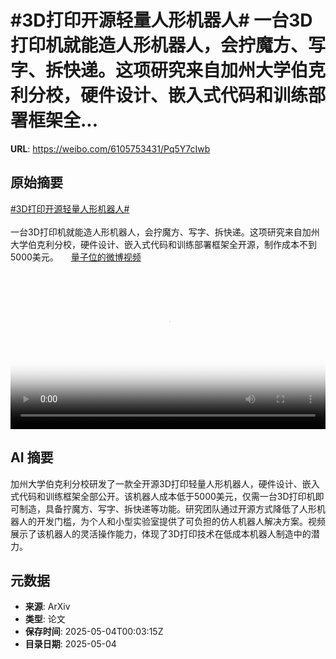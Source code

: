 # #3D打印开源轻量人形机器人# 一台3D打印机就能造人形机器人，会拧魔方、写字、拆快递。这项研究来自加州大学伯克利分校，硬件设计、嵌入式代码和训练部署框架全...

**URL**: https://weibo.com/6105753431/Pq5Y7cIwb

## 原始摘要

<a href="https://m.weibo.cn/search?containerid=231522type%3D1%26t%3D10%26q%3D%233D%E6%89%93%E5%8D%B0%E5%BC%80%E6%BA%90%E8%BD%BB%E9%87%8F%E4%BA%BA%E5%BD%A2%E6%9C%BA%E5%99%A8%E4%BA%BA%23&amp;extparam=%233D%E6%89%93%E5%8D%B0%E5%BC%80%E6%BA%90%E8%BD%BB%E9%87%8F%E4%BA%BA%E5%BD%A2%E6%9C%BA%E5%99%A8%E4%BA%BA%23" data-hide=""><span class="surl-text">#3D打印开源轻量人形机器人#</span></a> <br><br>一台3D打印机就能造人形机器人，会拧魔方、写字、拆快递。这项研究来自加州大学伯克利分校，硬件设计、嵌入式代码和训练部署框架全开源，制作成本不到5000美元。 <a href="https://video.weibo.com/show?fid=1034:5160817977393218" data-hide=""><span class="url-icon"><img style="width: 1rem;height: 1rem" src="https://h5.sinaimg.cn/upload/2015/09/25/3/timeline_card_small_video_default.png" referrerpolicy="no-referrer"></span><span class="surl-text">量子位的微博视频</span></a> <br clear="both"><div style="clear: both"></div><video controls="controls" poster="https://tvax1.sinaimg.cn/orj480/006Fd7o3gy1i0xt1x0crhj30u01401kx.jpg" style="width: 100%"><source src="https://f.video.weibocdn.com/o0/DemUnDMblx08nR0xz3Xy01041200sVJ20E010.mp4?label=mp4_720p&amp;template=720x1280.24.0&amp;ori=0&amp;ps=1CwnkDw1GXwCQx&amp;Expires=1746320556&amp;ssig=eZ4CHvGhni&amp;KID=unistore,video"><source src="https://f.video.weibocdn.com/o0/tObyLk88lx08nR0wBIAM01041200hDJb0E010.mp4?label=mp4_hd&amp;template=540x960.24.0&amp;ori=0&amp;ps=1CwnkDw1GXwCQx&amp;Expires=1746320556&amp;ssig=OuwVRdR4J3&amp;KID=unistore,video"><source src="https://f.video.weibocdn.com/o0/n64U2U5ylx08nR0whMpy010412009eGL0E010.mp4?label=mp4_ld&amp;template=360x640.24.0&amp;ori=0&amp;ps=1CwnkDw1GXwCQx&amp;Expires=1746320556&amp;ssig=pri4T9848W&amp;KID=unistore,video"><p>视频无法显示，请前往<a href="https://video.weibo.com/show?fid=1034%3A5160817977393218" target="_blank" rel="noopener noreferrer">微博视频</a>观看。</p></video>

## AI 摘要

加州大学伯克利分校研发了一款全开源3D打印轻量人形机器人，硬件设计、嵌入式代码和训练框架全部公开。该机器人成本低于5000美元，仅需一台3D打印机即可制造，具备拧魔方、写字、拆快递等功能。研究团队通过开源方式降低了人形机器人的开发门槛，为个人和小型实验室提供了可负担的仿人机器人解决方案。视频展示了该机器人的灵活操作能力，体现了3D打印技术在低成本机器人制造中的潜力。

## 元数据

- **来源**: ArXiv
- **类型**: 论文
- **保存时间**: 2025-05-04T00:03:15Z
- **目录日期**: 2025-05-04
